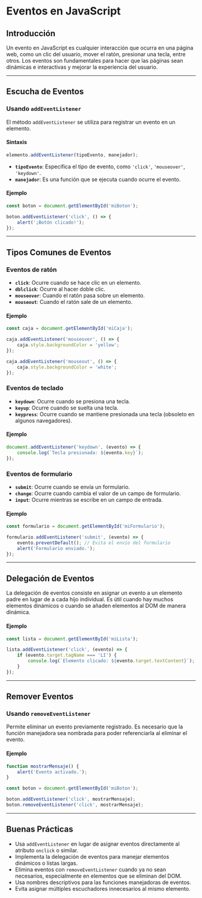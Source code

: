 # Eventos en JavaScript

## Introducción

Un evento en JavaScript es cualquier interacción que ocurra en una página web, como un clic del usuario, mover el ratón, presionar una tecla, entre otros. Los eventos son fundamentales para hacer que las páginas sean dinámicas e interactivas y mejorar la experiencia del usuario.

---

## Escucha de Eventos

### Usando `addEventListener`
El método `addEventListener` se utiliza para registrar un evento en un elemento.

#### Sintaxis
```javascript
elemento.addEventListener(tipoEvento, manejador);
```
- **`tipoEvento`**: Especifica el tipo de evento, como `'click'`, `'mouseover'`, `'keydown'`.
- **`manejador`**: Es una función que se ejecuta cuando ocurre el evento.

#### Ejemplo
```javascript
const boton = document.getElementById('miBoton');

boton.addEventListener('click', () => {
    alert('¡Botón clicado!');
});
```

---

## Tipos Comunes de Eventos

### Eventos de ratón
- **`click`**: Ocurre cuando se hace clic en un elemento.
- **`dblclick`**: Ocurre al hacer doble clic.
- **`mouseover`**: Cuando el ratón pasa sobre un elemento.
- **`mouseout`**: Cuando el ratón sale de un elemento.

#### Ejemplo
```javascript
const caja = document.getElementById('miCaja');

caja.addEventListener('mouseover', () => {
    caja.style.backgroundColor = 'yellow';
});

caja.addEventListener('mouseout', () => {
    caja.style.backgroundColor = 'white';
});
```

### Eventos de teclado
- **`keydown`**: Ocurre cuando se presiona una tecla.
- **`keyup`**: Ocurre cuando se suelta una tecla.
- **`keypress`**: Ocurre cuando se mantiene presionada una tecla (obsoleto en algunos navegadores).

#### Ejemplo
```javascript
document.addEventListener('keydown', (evento) => {
    console.log(`Tecla presionada: ${evento.key}`);
});
```

### Eventos de formulario
- **`submit`**: Ocurre cuando se envía un formulario.
- **`change`**: Ocurre cuando cambia el valor de un campo de formulario.
- **`input`**: Ocurre mientras se escribe en un campo de entrada.

#### Ejemplo
```javascript
const formulario = document.getElementById('miFormulario');

formulario.addEventListener('submit', (evento) => {
    evento.preventDefault(); // Evita el envío del formulario
    alert('Formulario enviado.');
});
```

---

## Delegación de Eventos

La delegación de eventos consiste en asignar un evento a un elemento padre en lugar de a cada hijo individual. Es útil cuando hay muchos elementos dinámicos o cuando se añaden elementos al DOM de manera dinámica.

#### Ejemplo
```javascript
const lista = document.getElementById('miLista');

lista.addEventListener('click', (evento) => {
    if (evento.target.tagName === 'LI') {
        console.log(`Elemento clicado: ${evento.target.textContent}`);
    }
});
```

---

## Remover Eventos

### Usando `removeEventListener`
Permite eliminar un evento previamente registrado. Es necesario que la función manejadora sea nombrada para poder referenciarla al eliminar el evento.

#### Ejemplo
```javascript
function mostrarMensaje() {
    alert('Evento activado.');
}

const boton = document.getElementById('miBoton');

boton.addEventListener('click', mostrarMensaje);
boton.removeEventListener('click', mostrarMensaje);
```

---

## Buenas Prácticas

- Usa `addEventListener` en lugar de asignar eventos directamente al atributo `onclick` o similar.
- Implementa la delegación de eventos para manejar elementos dinámicos o listas largas.
- Elimina eventos con `removeEventListener` cuando ya no sean necesarios, especialmente en elementos que se eliminan del DOM.
- Usa nombres descriptivos para las funciones manejadoras de eventos.
- Evita asignar múltiples escuchadores innecesarios al mismo elemento.